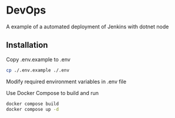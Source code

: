 # DevOps

A example of a automated deployment of Jenkins with dotnet node

Installation
------------

Copy .env.example to .env

```bash
cp ./.env.example ./.env
```

Modify required environment variables in .env file

Use Docker Compose to build and run

```bash
docker compose build
docker compose up -d
```
